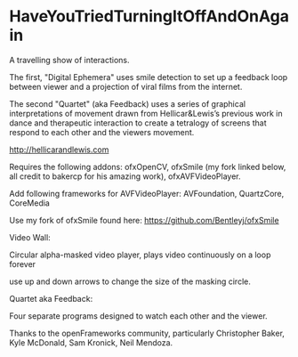 # HaveYouTriedTurningItOffAndOnAgain
A travelling show of interactions.

The first, "Digital Ephemera" uses smile detection to set up a feedback loop between viewer and a projection of viral films from the internet.

The second "Quartet" (aka Feedback) uses a series of graphical interpretations of movement drawn from Hellicar&Lewis’s previous work in dance and therapeutic interaction to create a tetralogy of screens that respond to each other and the viewers movement.

http://hellicarandlewis.com

Requires the following addons: ofxOpenCV, ofxSmile (my fork linked below, all credit to bakercp for his amazing work), ofxAVFVideoPlayer.

Add following frameworks for AVFVideoPlayer:
AVFoundation,
QuartzCore,
CoreMedia

Use my fork of ofxSmile found here: https://github.com/Bentleyj/ofxSmile

Video Wall:

Circular alpha-masked video player, plays video continuously on a loop forever

use up and down arrows to change the size of the masking circle.

Quartet aka Feedback:

Four separate programs designed to watch each other and the viewer.

Thanks to the openFrameworks community, particularly Christopher Baker, Kyle McDonald, Sam Kronick, Neil Mendoza.
